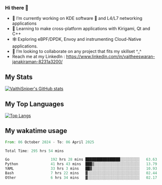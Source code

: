 ### Hi there 👋

- 🔭 I’m currently working on KDE software 💓 and L4/L7 networking applications 
- 📖 Learning to make cross-platform applications with Kirigami, Qt and C++
- 🕸️ Exploring eBPF/DPDK, Envoy and instrumenting Cloud-Native applications. 
- 👯 I’m looking to collaborate on any project that fits my skillset ^_^
- Reach me at my LinkedIn : https://www.linkedin.com/in/vaitheeswaran-janakiraman-8231a3200/

## My Stats
[![VaithiSniper's GitHub stats](https://github-readme-stats.vercel.app/api?username=VaithiSniper&hide=stars&theme=radical)](https://github.com/anuraghazra/github-readme-stats)

## My Top Languages

[![Top Langs](https://github-readme-stats.vercel.app/api/top-langs/?username=VaithiSniper&layout=compact)](https://github.com/anuraghazra/github-readme-stats)

## My wakatime usage

<!--START_SECTION:waka-->

```rust
From: 06 October 2024 - To: 06 April 2025

Total Time: 295 hrs 54 mins

Go                   192 hrs 28 mins ████████████████░░░░░░░░░   63.63 %
Python               41 hrs 43 mins  ███▒░░░░░░░░░░░░░░░░░░░░░   13.79 %
YAML                 33 hrs 3 mins   ██▓░░░░░░░░░░░░░░░░░░░░░░   10.93 %
Bash                 7 hrs 22 mins   ▓░░░░░░░░░░░░░░░░░░░░░░░░   02.44 %
Other                6 hrs 34 mins   ▓░░░░░░░░░░░░░░░░░░░░░░░░   02.17 %
```

<!--END_SECTION:waka-->
